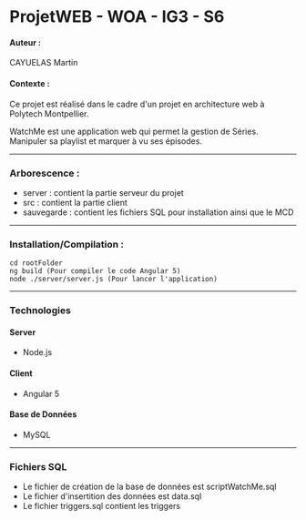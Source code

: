 # ProjetWEB - WOA - IG3 - S6

#### Auteur :
 CAYUELAS Martin

#### Contexte :

Ce projet est réalisé dans le cadre d'un projet en architecture web à Polytech Montpellier.

WatchMe est une application web qui permet la gestion de Séries. Manipuler sa playlist et marquer à vu ses épisodes.

---
### Arborescence :

- server : contient la partie serveur du projet
- src : contient la partie client
- sauvegarde : contient les fichiers SQL pour installation ainsi que le MCD

--- 

### Installation/Compilation :

```
cd rootFolder
ng build (Pour compiler le code Angular 5)
node ./server/server.js (Pour lancer l'application)

```

---

### Technologies

#### Server
- Node.js

#### Client
- Angular 5

#### Base de Données
- MySQL

---

### Fichiers SQL


- Le fichier de création de la base de données est scriptWatchMe.sql
- Le fichier d'insertition des données est data.sql
- Le fichier triggers.sql contient les triggers
